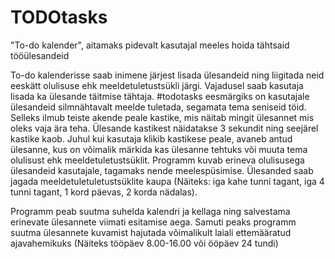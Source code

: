 # TODOtasks
"To-do kalender", aitamaks pidevalt kasutajal meeles hoida tähtsaid tööülesandeid

To-do kalenderisse saab inimene järjest lisada ülesandeid ning liigitada neid eeskätt olulisuse ehk meeldetuletustsükli järgi. Vajadusel saab kasutaja lisada ka ülesande täitmise tähtaja. #todotasks eesmärgiks on kasutajale ülesandeid silmnähtavalt meelde tuletada, segamata tema seniseid töid. Selleks ilmub teiste akende peale kastike, mis näitab mingit ülesannet mis oleks vaja ära teha. Ülesande kastikest näidatakse 3 sekundit ning seejärel kastike kaob. Juhul kui kasutaja klikib kastikese peale, avaneb antud ülesanne, kus on võimalik märkida kas ülesanne tehtuks või muuta tema olulisust ehk meeldetuletustsüklit. Programm kuvab erineva olulisusega ülesandeid kasutajale, tagamaks nende meelespüsimise. Ülesanded saab jagada meeldetuletuletustsüklite kaupa (Näiteks: iga kahe tunni tagant, iga 4 tunni tagant, 1 kord päevas, 2 korda nädalas).


Programm peab suutma suhelda kalendri ja kellaga ning salvestama erinevate ülesannete viimati esitamise aega. Samuti peaks programm suutma ülesannete kuvamist hajutada võimalikult laiali ettemääratud ajavahemikuks (Näiteks tööpäev 8.00-16.00 või ööpäev 24 tundi)
